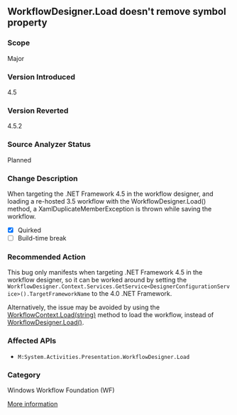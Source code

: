 ## WorkflowDesigner.Load doesn't remove symbol property

### Scope
Major

### Version Introduced
4.5

### Version Reverted
4.5.2

### Source Analyzer Status
Planned

### Change Description
When targeting the .NET Framework 4.5 in the workflow designer, and loading a re-hosted 3.5 workflow with the WorkflowDesigner.Load() method, a XamlDuplicateMemberException is thrown while saving the workflow.

- [x] Quirked
- [ ] Build-time break

### Recommended Action
This bug only manifests when targeting .NET Framework 4.5 in the workflow designer, so it can be worked around by setting the `WorkflowDesigner.Context.Services.GetService<DesignerConfigurationService>().TargetFrameworkName` to the 4.0 .NET Framework.

Alternatively, the issue may be avoided by using the [WorkflowContext.Load(string)](https://msdn.microsoft.com/en-us/library/ee425926(v=vs.110).aspx) method to load the workflow, instead of [WorkflowDesigner.Load()](https://msdn.microsoft.com/en-us/library/ee403482(v=vs.110).aspx).

### Affected APIs
* `M:System.Activities.Presentation.WorkflowDesigner.Load`

### Category
Windows Workflow Foundation (WF)

[More information](https://connect.microsoft.com/VisualStudio/feedback/details/786503/)

<!-- breaking change id: 82 -->
